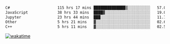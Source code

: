 <!--START_SECTION:waka-->

```txt
C#                     115 hrs 17 mins ██████████████▒░░░░░░░░░░   57.03 %
JavaScript             38 hrs 33 mins  ████▓░░░░░░░░░░░░░░░░░░░░   19.07 %
Jupyter                23 hrs 44 mins  ███░░░░░░░░░░░░░░░░░░░░░░   11.74 %
Other                  5 hrs 21 mins   ▓░░░░░░░░░░░░░░░░░░░░░░░░   02.65 %
C++                    5 hrs 11 mins   ▓░░░░░░░░░░░░░░░░░░░░░░░░   02.57 %
```

<!--END_SECTION:waka-->
[![wakatime](https://wakatime.com/badge/user/6c2f442e-41b4-42e3-bc06-d5d8203ad1da.svg)](https://wakatime.com/@6c2f442e-41b4-42e3-bc06-d5d8203ad1da)
